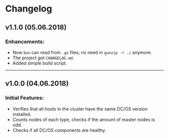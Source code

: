 # Changelog

## v1.1.0 (05.06.2018)

### Enhancements:

* Now `bun` can read from `.gz` files; no need in `gunzip -r ./` anymore.
* The project got `CHANGELOG.md`.
* Added simple build script.

---

## v1.0.0 (04.06.2018)

### Initial Features:

* Verifies that all hosts in the cluster have the same DC/OS version installed.
* Counts nodes of each type, checks if the amount of master nodes is odd.
* Checks if all DC/OS components are healthy.
